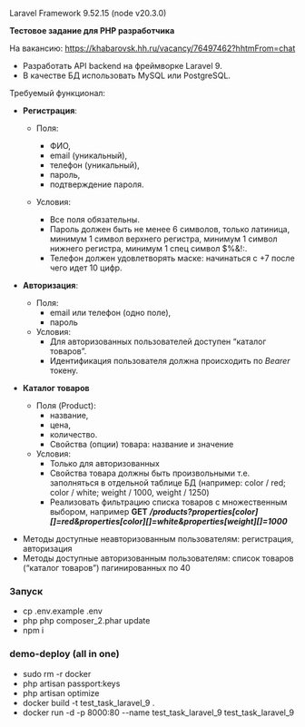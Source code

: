 Laravel Framework 9.52.15 (node v20.3.0)

**Тестовое задание для PHP разработчика** 

На вакансию: https://khabarovsk.hh.ru/vacancy/76497462?hhtmFrom=chat

- Разработать API backend на фреймворке Laravel 9. 
- В качестве БД использовать MySQL или PostgreSQL.

Требуемый функционал:
- **Регистрация**:
  * Поля:
    - ФИО, 
    - email (уникальный), 
    - телефон (уникальный), 
    - пароль, 
    - подтверждение пароля. 

  * Условия: 
    - Все поля обязательны.
    - Пароль должен быть не менее 6 символов, только латиница, минимум 1 символ верхнего регистра, минимум 1 символ нижнего регистра, минимум 1 спец символ $%&!:. 
    - Телефон должен удовлетворять маске: начинаться с +7 после чего идет 10 цифр.

    
- **Авторизация**:
  * Поля:
    - email или телефон (одно поле), 
    - пароль
  * Условия:
    - Для авторизованных пользователей доступен “каталог товаров”.
    - Идентификация пользователя должна происходить по *Bearer* токену.

  
- **Каталог товаров**
  * Поля (Product):
    - название, 
    - цена, 
    - количество. 
    - Свойства (опции) товара: название и значение
  * Условия:
    - Только для авторизованных
    - Свойства товара должны быть произвольными т.е. заполняться в отдельной таблице БД (например: color / red; color / white; weight / 1000, weight / 1250)
    - Реализовать фильтрацию списка товаров с множественным выбором, например **GET** ***/products?properties[color][]=red&properties[color][]=white&properties[weight][]=1000***



* Методы доступные неавторизованным пользователям: регистрация, авторизация
* Методы доступные авторизованным пользователям: список товаров (“каталог товаров”) пагинированных по 40


### Запуск
- cp .env.example .env
- php php composer_2.phar update
- npm i

### demo-deploy (all in one)
- sudo rm -r docker
- php artisan passport:keys
- php artisan optimize
- docker build -t test_task_laravel_9 .
- docker run -d -p 8000:80 --name test_task_laravel_9 test_task_laravel_9
